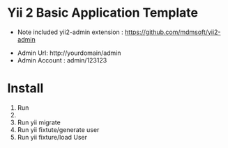 Yii 2 Basic Application Template
================================

* Note included yii2-admin extension : https://github.com/mdmsoft/yii2-admin
- Admin Url: http://yourdomain/admin
- Admin Account : admin/123123

Install 
================================
1. Run  
2.
3. Run yii migrate
4. Run yii fixtute/generate user
5. Run yii fixture/load User